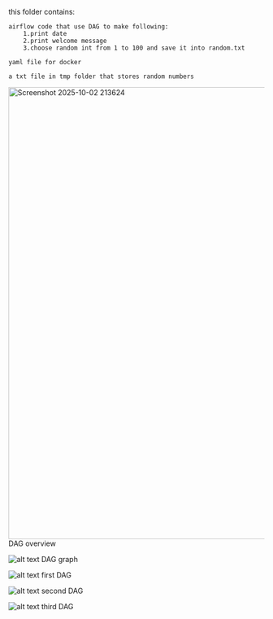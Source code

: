 this folder contains:

    airflow code that use DAG to make following:
        1.print date
        2.print welcome message
        3.choose random int from 1 to 100 and save it into random.txt

    yaml file for docker

    a txt file in tmp folder that stores random numbers



<img width="1859" height="889" alt="Screenshot 2025-10-02 213624" src="https://github.com/user-attachments/assets/0b2c9d7b-070d-4591-91f4-8c72ceb95295" />
DAG overview


![alt text](image-1.png)
DAG graph


![alt text](image-2.png)
first DAG


![alt text](image-3.png)
second DAG


![alt text](image-4.png)
third DAG

